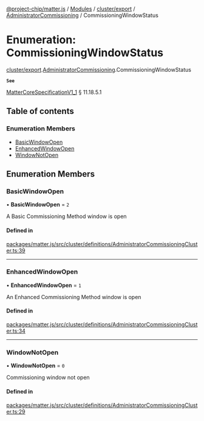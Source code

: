 [@project-chip/matter.js](../README.md) / [Modules](../modules.md) / [cluster/export](../modules/cluster_export.md) / [AdministratorCommissioning](../modules/cluster_export.AdministratorCommissioning.md) / CommissioningWindowStatus

# Enumeration: CommissioningWindowStatus

[cluster/export](../modules/cluster_export.md).[AdministratorCommissioning](../modules/cluster_export.AdministratorCommissioning.md).CommissioningWindowStatus

**`See`**

[MatterCoreSpecificationV1_1](../interfaces/spec_export.MatterCoreSpecificationV1_1.md) § 11.18.5.1

## Table of contents

### Enumeration Members

- [BasicWindowOpen](cluster_export.AdministratorCommissioning.CommissioningWindowStatus.md#basicwindowopen)
- [EnhancedWindowOpen](cluster_export.AdministratorCommissioning.CommissioningWindowStatus.md#enhancedwindowopen)
- [WindowNotOpen](cluster_export.AdministratorCommissioning.CommissioningWindowStatus.md#windownotopen)

## Enumeration Members

### BasicWindowOpen

• **BasicWindowOpen** = ``2``

A Basic Commissioning Method window is open

#### Defined in

[packages/matter.js/src/cluster/definitions/AdministratorCommissioningCluster.ts:39](https://github.com/project-chip/matter.js/blob/e87b236f/packages/matter.js/src/cluster/definitions/AdministratorCommissioningCluster.ts#L39)

___

### EnhancedWindowOpen

• **EnhancedWindowOpen** = ``1``

An Enhanced Commissioning Method window is open

#### Defined in

[packages/matter.js/src/cluster/definitions/AdministratorCommissioningCluster.ts:34](https://github.com/project-chip/matter.js/blob/e87b236f/packages/matter.js/src/cluster/definitions/AdministratorCommissioningCluster.ts#L34)

___

### WindowNotOpen

• **WindowNotOpen** = ``0``

Commissioning window not open

#### Defined in

[packages/matter.js/src/cluster/definitions/AdministratorCommissioningCluster.ts:29](https://github.com/project-chip/matter.js/blob/e87b236f/packages/matter.js/src/cluster/definitions/AdministratorCommissioningCluster.ts#L29)
